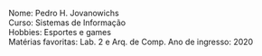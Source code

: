 Nome: Pedro H. Jovanowichs  
Curso: Sistemas de Informação  
Hobbies: Esportes e games  
Matérias favoritas: Lab. 2 e Arq. de Comp.
Ano de ingresso: 2020
